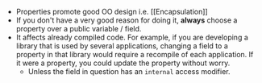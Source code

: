 - Properties promote good OO design i.e. [[Encapsulation]]
- If you don't have a very good reason for doing it, **always** choose a property over a public variable / field.
- It affects already compiled code. For example, if you are developing a library that is used by several applications, changing a field to a property in that library would require a recompile of each application. If it were a property, you could update the property without worry.
	- Unless the field in question has an `internal` access modifier.